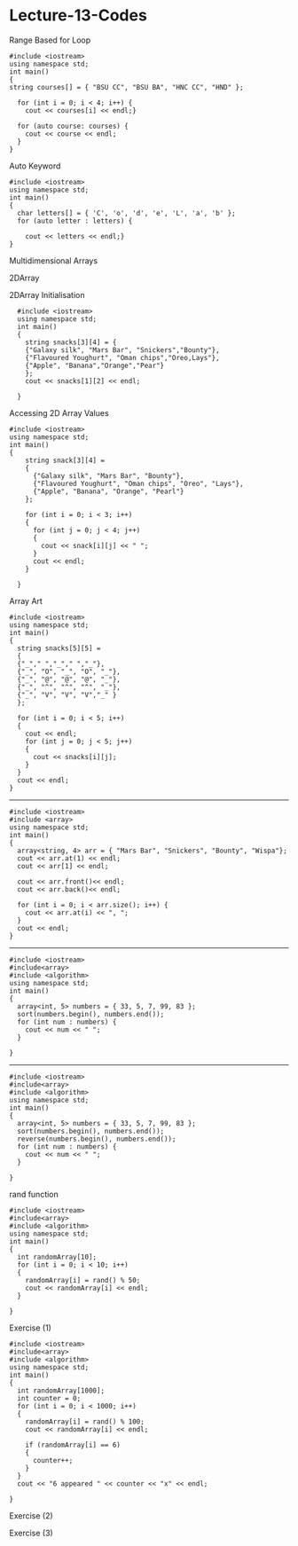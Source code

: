 # Lecture-13-Codes


Range Based for Loop

    #include <iostream>
    using namespace std;
    int main()
    {
    string courses[] = { "BSU CC", "BSU BA", "HNC CC", "HND" };

      for (int i = 0; i < 4; i++) {
        cout << courses[i] << endl;}

      for (auto course: courses) {
        cout << course << endl;
      }
    }


Auto Keyword
                          
    #include <iostream>
    using namespace std;
    int main()
    {
      char letters[] = { 'C', 'o', 'd', 'e', 'L', 'a', 'b' };
      for (auto letter : letters) {

        cout << letters << endl;}
    }


Multidimensional Arrays
  
2DArray 

2DArray Initialisation

      #include <iostream>
      using namespace std;
      int main()
      {
        string snacks[3][4] = {
        {"Galaxy silk", "Mars Bar", "Snickers","Bounty"},
        {"Flavoured Youghurt", "Oman chips","Oreo,Lays"},
        {"Apple", "Banana","Orange","Pear"}
        };
        cout << snacks[1][2] << endl;

      }


Accessing 2D Array Values

    #include <iostream>
    using namespace std;
    int main()
    {
        string snack[3][4] =
        {
          {"Galaxy silk", "Mars Bar", "Bounty"},
          {"Flavoured Youghurt", "Oman chips", "Oreo", "Lays"},
          {"Apple", "Banana", "Orange", "Pearl"}
        };

        for (int i = 0; i < 3; i++)
        {
          for (int j = 0; j < 4; j++)
          {
            cout << snack[i][j] << " ";
          }
          cout << endl;
        }

      }


Array Art

    #include <iostream>
    using namespace std;
    int main()
    {
      string snacks[5][5] = 
      {
      {"_"," ","_"," ","_"}, 
      {"_", "O", "_", "O", "_"}, 
      {"_", "@", "@", "@", "_"},
      {"_", "^", "^", "^", "_"}, 
      {"_", "V", "V", "V","_" } 
      };

      for (int i = 0; i < 5; i++)
      {
        cout << endl;
        for (int j = 0; j < 5; j++) 
        {
          cout << snacks[i][j];
        }
      }
      cout << endl;
    }



---

    #include <iostream>
    #include <array>
    using namespace std;
    int main()
    {
      array<string, 4> arr = { "Mars Bar", "Snickers", "Bounty", "Wispa"};
      cout << arr.at(1) << endl;
      cout << arr[1] << endl;

      cout << arr.front()<< endl;
      cout << arr.back()<< endl;

      for (int i = 0; i < arr.size(); i++) {
        cout << arr.at(i) << ", ";
      }
      cout << endl;
    }


---

    #include <iostream>
    #include<array>
    #include <algorithm>
    using namespace std;
    int main()
    {
      array<int, 5> numbers = { 33, 5, 7, 99, 83 };
      sort(numbers.begin(), numbers.end());
      for (int num : numbers) {
        cout << num << " ";
      }

    }


---
  
    #include <iostream>
    #include<array>
    #include <algorithm>
    using namespace std;
    int main()
    {
      array<int, 5> numbers = { 33, 5, 7, 99, 83 };
      sort(numbers.begin(), numbers.end());
      reverse(numbers.begin(), numbers.end());
      for (int num : numbers) {
        cout << num << " ";
      }

    }

  
rand function
  
    #include <iostream>
    #include<array>
    #include <algorithm>
    using namespace std;
    int main()
    {
      int randomArray[10];
      for (int i = 0; i < 10; i++) 
      {
        randomArray[i] = rand() % 50;
        cout << randomArray[i] << endl;
      }

    }
    
    
Exercise (1)

    #include <iostream>
    #include<array>
    #include <algorithm>
    using namespace std;
    int main()
    {
      int randomArray[1000];
      int counter = 0;
      for (int i = 0; i < 1000; i++) 
      {
        randomArray[i] = rand() % 100;
        cout << randomArray[i] << endl;

        if (randomArray[i] == 6)
        {
          counter++;
        }
      }
      cout << "6 appeared " << counter << "x" << endl;

    }



Exercise (2)



Exercise (3)


















